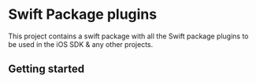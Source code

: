# Swift Package plugins

This project contains a swift package with all the Swift package plugins to be used in the iOS SDK & any other projects. 

## Getting started

